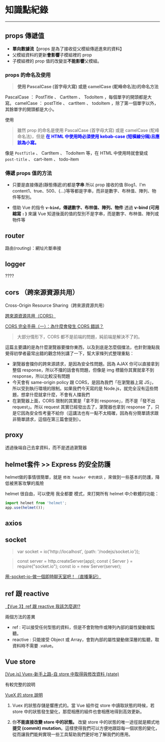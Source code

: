 # 知識點紀錄

---

## props 傳遞值

- **單向數據流**【props 是為了接收從父模組傳遞進來的資料】
- 父模組資料的更新**會影響**子模組裡的 prop
- 子模組裡的 prop 值的改變並**不能影響**父模組。

### props 的命名及使用

> **使用 PascalCase (首字母大寫) 或是 camelCase (駝峰命名法)的命名方法**

PascalCase ： PostTitle 、 CartItem 、 TodoItem ，每個單字的開頭都是大寫。
camelCase ： postTitle 、 cartItem 、 todoItem ，除了第一個單字以外，其餘單字的開頭都是大小。

使用

> 雖然 prop 的命名是使用 PascalCase (首字母大寫) 或是 camelCase (駝峰命名法)，但是
**<font color="Blue">在 HTML 中使用時必須使用 kebab-case (短橫線分隔)且應該為小寫。</font>**

像是 `PostTitle` 、 CartItem 、 TodoItem 等，在 HTML 中使用時就會變成 `post-title` 、 cart-item 、 todo-item

### 傳遞 props 值的方法

- 只要是直接傳遞(靜態傳遞)的都是**字串**
所以 prop 接收的值 Blog1、I\'m content1、true、500、{...}等等都是字串，而非是數字、布林值、陣列、物件等型別。

- 借助 Vue 的指令 **`v-bind`，傳遞數字、布林值、陣列、物件**
透過 **v-bind (可用縮寫 `:` )** 來讓 Vue 知道後面的值的型別不是字串，而是數字、布林值、陣列或物件等

## router

路由(routing)：網址片斷串接

## logger

????

## cors （跨來源資源共用）

Cross-Origin Resource Sharing（跨來源資源共用）

[跨來源資源共用（CORS）](https://developer.mozilla.org/zh-TW/docs/Web/HTTP/CORS)

[CORS 完全手冊（一）：為什麼會發生 CORS 錯誤？](https://blog.huli.tw/2021/02/19/cors-guide-1/)

>大部分情形下，CORS 都不是前端的問題，純前端是解決不了的。

這篇主要講的是為什麼瀏覽器要擋你東西，以及到底是怎麼個擋法，也針對幾點我覺得初學者最常出錯的觀念特別講了一下，幫大家條列式整理重點：

- 瀏覽器會擋你的跨來源請求，是因為安全性問題。因為 AJAX 你可以直接拿到整個 response，所以不擋的話會有問題，但像是 img 標籤你其實就拿不到 response，所以比較沒有問題
- 今天會有 same-origin policy 跟 CORS，是因為我們「在瀏覽器上寫 JS」，所以受到執行環境的限制。如果我們今天寫的是 Node.js，就完全沒有這些問題，想拿什麼就拿什麼，不會有人擋我們
- 在瀏覽器上面，CORS 限制的其實是「拿不到 response」，而不是「發不出 request」。所以 request 其實已經發出去了，瀏覽器也拿到 response 了，只是它因為安全性考量不給你（這講法也有一點不太精確，因為有分簡單請求跟非簡單請求，這個在第三篇會提到）。


## proxy 

透過後端自己去拿資料，而不是透過瀏覽器

## helmet套件 >> Express 的安全防護

helmet做的事情很簡單，就是 `修改 header 中的資訊` ，來做到一些基本的防護，降低被黑客攻擊的風險

 helmet 很自由，可以使用 我全都要 模式，來打開所有 helmet 中介軟體的功能：

```js
import helmet from 'helmet';
app.use(helmet());
```

## axios



## socket

> var socket = io('http://localhost', {path: '/nodejs/socket.io'});

> const server = http.createServer(app);
const { Server } = require("socket.io");
const io = new Server(server);

[用-socket-io-做一個即時聊天室吧！（直播筆記）](https://creativecoding.in/2020/03/25/%E7%94%A8-socket-io-%E5%81%9A%E4%B8%80%E5%80%8B%E5%8D%B3%E6%99%82%E8%81%8A%E5%A4%A9%E5%AE%A4%E5%90%A7%EF%BC%81%EF%BC%88%E7%9B%B4%E6%92%AD%E7%AD%86%E8%A8%98%EF%BC%89/)

## ref 跟 reactive

[【Vue 3】ref 跟 reactive 我該怎麼選!?](https://medium.com/i-am-mike/vue-3-ref-%E8%B7%9F-reactive-%E6%88%91%E8%A9%B2%E6%80%8E%E9%BA%BC%E9%81%B8-2fb6b6735a3c)

兩個方法的差異

- ref : 可以接受任何型態的資料，但是不會對物件或陣列內部的屬性變動做監聽。
- reactive : 只能接受 Object 或 Array，會對內部的屬性變動做深層的監聽，取資料時不需要 .value。

## Vue store

[[Vue.js] Vuex-新手上路-自 store 中取得與修改資料 (state)
](https://eudora.cc/posts/210427/)

有較完整的說明

[VueX 的 store 說明](https://vuex.vuejs.org/zh/guide/#%E6%9C%80%E7%AE%80%E5%8D%95%E7%9A%84-store)

1. Vuex 的狀態存儲是響應式的。當 Vue 組件從 store 中讀取狀態的時候，若 store 中的狀態發生變化，那麼相應的組件也會相應地得到高效更新。 

2. 你**不能直接改變 store 中的狀態。** 改變 store 中的狀態的唯一途徑就是顯式地**提交 (commit) mutation**。這樣使得我們可以方便地跟踪每一個狀態的變化，從而讓我們能夠實現一些工具幫助我們更好地了解我們的應用。
